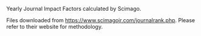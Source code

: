 Yearly Journal Impact Factors calculated by Scimago.

Files downloaded from https://www.scimagojr.com/journalrank.php.  Please refer to their website for methodology.
